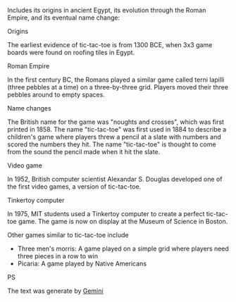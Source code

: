 Includes its origins in ancient Egypt, its evolution through the Roman Empire, and its eventual name change:

Origins

The earliest evidence of tic-tac-toe is from 1300 BCE, when 3x3 game boards were found on roofing tiles in Egypt.

Roman Empire

In the first century BC, the Romans played a similar game called terni lapilli (three pebbles at a time) on a three-by-three grid. Players moved their three pebbles around to empty spaces.

Name changes

The British name for the game was "noughts and crosses", which was first printed in 1858. The name "tic-tac-toe" was first used in 1884 to describe a children's game where players threw a pencil at a slate with numbers and scored the numbers they hit. The name "tic-tac-toe" is thought to come from the sound the pencil made when it hit the slate.

Video game

In 1952, British computer scientist Alexandar S. Douglas developed one of the first video games, a version of tic-tac-toe.

Tinkertoy computer

In 1975, MIT students used a Tinkertoy computer to create a perfect tic-tac-toe game. The game is now on display at the Museum of Science in Boston.

Other games similar to tic-tac-toe include

- Three men's morris: A game played on a simple grid where players need three pieces in a row to win
- Picaria: A game played by Native Americans

PS

The text was generate by [Gemini](https://gemini.google.com/app)
